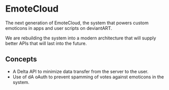 EmoteCloud
==========

The next generation of EmoteCloud, the system that powers custom emoticons in apps and user scripts on deviantART.

We are rebuilding the system into a modern architecture that will supply better APIs that will last into the future.

## Concepts
- A Delta API to minimize data transfer from the server to the user.
- Use of dA oAuth to prevent spamming of votes against emoticons in the system.
